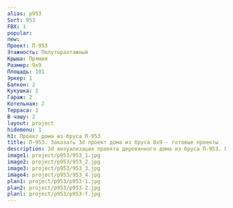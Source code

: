 ```yaml
---
alias: p953
Sort: 953
FBX: 1
popular: 
new: 
Проект: П-953
Этажность: Полутораэтажный
Крыша: Прямая
Размер: 9х9
Площадь: 101
Эркер: 1
Балкон: 2
Кукушка: 1
Гараж: 2
Котельная: 2
Терраса: 1
В чашу: 2
layout: project
hidemenu: 1
h1: Проект дома из бруса П-953
title: П-953. Заказать 3d проект дома из бруса 8х9 - готовые проекты
description: 3d визуализация проекта деревянного дома из бруса П-953. Площадь 101 м2, размер 8х9. Вы можете внести любые изменения в проект.
image1: project/p953/953_1.jpg
image2: project/p953/953_2.jpg
image3: project/p953/953_3.jpg
image4: project/p953/953_4.jpg
plan1: project/p953/p953-1.jpg
plan2: project/p953/p953-2.jpg
planl: project/p953/p953-f.jpg
---
```

